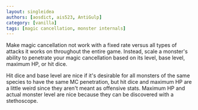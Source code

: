 ```yaml
---
layout: singleidea
authors: [aosdict, ais523, AntiGulp]
category: [vanilla]
tags: [magic cancellation, monster internals]
---
```

Make magic cancellation not work with a fixed rate versus all types of attacks it works on throughout the entire game. Instead, scale a monster's ability to penetrate your magic cancellation based on its level, base level, maximum HP, or hit dice.

Hit dice and base level are nice if it's desirable for all monsters of the same species to have the same MC penetration, but hit dice and maximum HP are a little weird since they aren't meant as offensive stats. Maximum HP and actual monster level are nice because they can be discovered with a stethoscope.
